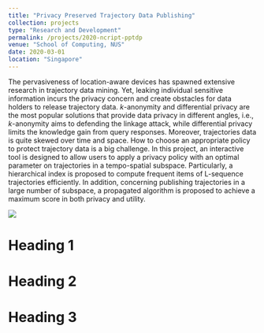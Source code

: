 ```yaml
---
title: "Privacy Preserved Trajectory Data Publishing"
collection: projects
type: "Research and Development"
permalink: /projects/2020-ncript-pptdp
venue: "School of Computing, NUS"
date: 2020-03-01
location: "Singapore"
---
```


The pervasiveness of location-aware devices has spawned extensive research in trajectory data mining. Yet, leaking individual sensitive information incurs the privacy concern and create obstacles for data holders to release trajectory data. $k$-anonymity and differential privacy are the most popular solutions that provide data privacy in different angles, i.e., $k$-anonymity aims to defending the linkage attack, while differential privacy limits the knowledge gain from query responses. Moreover, trajectories data is quite skewed over time and space. How to choose an appropriate policy to protect trajectory data is a big challenge. In this project, an interactive tool is designed to allow users to apply a privacy policy with an optimal parameter on trajectories in a tempo-spatial subspace. Particularly, a hierarchical index is proposed to compute frequent items of L-sequence trajectories efficiently. In addition, concerning publishing trajectories in a large number of subspace, a propagated algorithm is proposed to achieve a maximum score in both privacy and utility.

<img src='../images/500x300.png'>

Heading 1
======

Heading 2
======

Heading 3
======